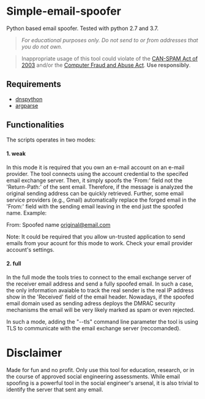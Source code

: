 # Simple-email-spoofer
Python based email spoofer. Tested with python 2.7 and 3.7.

> *For educational purposes only. Do not send to or from addresses that you do not own.* 

> Inappropriate usage of this tool could violate of the [CAN-SPAM Act of 2003](https://en.wikipedia.org/wiki/CAN-SPAM_Act_of_2003) and/or the [Computer Fraud and Abuse Act](https://en.wikipedia.org/wiki/Computer_Fraud_and_Abuse_Act). **Use responsibly**.


## Requirements
- [dnspython](http://www.dnspython.org/)
- [argparse](https://pypi.org/project/argparse/)

## Functionalities 
The scripts operates in two modes:
#### 1. weak
In this mode it is required that you own an e-mail account on an e-mail provider.
The tool connects using the account credential to the specifed email exchange server. 
Then, it simply spoofs the 'From:' field not the 'Return-Path:' of the sent email. 
Therefore, if the message is analyzed the original sending address can be quickly retrieved.
Further, some email service providers (e.g., Gmail) automatically replace the forged email
in the 'From:' field with the sending email leaving in the end just the spoofed name. Example:

From: Spoofed name <original@email.com>

Note: It could be required that you allow un-trusted application to send emails from
your acount for this mode to work. Check your email provider account's settings.

#### 2. full
In the full mode the tools tries to connect to the email exchange server of the receiver
email address and send a fully spoofed email. In such a case, the only information avaiable
to track the real sender is the real IP address show in the 'Received' field of the email
header. Nowadays, if the spoofed email domain used as sending adress deploys the DMRAC
security mechanisms the email will be very likely marked as spam or even rejected.

In such a mode, adding the "--tls" command line parameter the tool is using TLS to
communicate with the email exchange server (reccomanded).

# Disclaimer
Made for fun and no profit. Only use this tool for education, research, or in the course of approved social engineering assessments. While email spoofing is a powerful tool in the social engineer's arsenal, it is also trivial to identify the server that sent any email.
